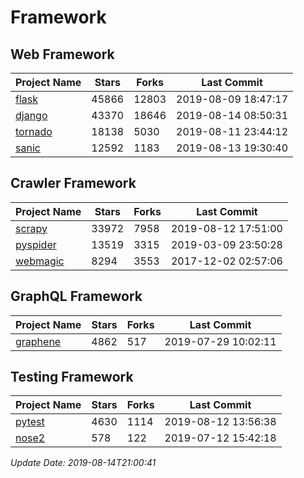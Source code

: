# Framework

## Web Framework

| Project Name | Stars | Forks | Last Commit |
| ------------ | ----- | ----- | ----------- |
| [flask](https://github.com/pallets/flask) | 45866 | 12803 | 2019-08-09 18:47:17 |
| [django](https://github.com/django/django) | 43370 | 18646 | 2019-08-14 08:50:31 |
| [tornado](https://github.com/tornadoweb/tornado) | 18138 | 5030 | 2019-08-11 23:44:12 |
| [sanic](https://github.com/huge-success/sanic) | 12592 | 1183 | 2019-08-13 19:30:40 |

## Crawler Framework

| Project Name | Stars | Forks | Last Commit |
| ------------ | ----- | ----- | ----------- |
| [scrapy](https://github.com/scrapy/scrapy) | 33972 | 7958 | 2019-08-12 17:51:00 |
| [pyspider](https://github.com/binux/pyspider) | 13519 | 3315 | 2019-03-09 23:50:28 |
| [webmagic](https://github.com/code4craft/webmagic) | 8294 | 3553 | 2017-12-02 02:57:06 |

## GraphQL Framework

| Project Name | Stars | Forks | Last Commit |
| ------------ | ----- | ----- | ----------- |
| [graphene](https://github.com/graphql-python/graphene) | 4862 | 517 | 2019-07-29 10:02:11 |

## Testing Framework

| Project Name | Stars | Forks | Last Commit |
| ------------ | ----- | ----- | ----------- |
| [pytest](https://github.com/pytest-dev/pytest) | 4630 | 1114 | 2019-08-12 13:56:38 |
| [nose2](https://github.com/nose-devs/nose2) | 578 | 122 | 2019-07-12 15:42:18 |

*Update Date: 2019-08-14T21:00:41*